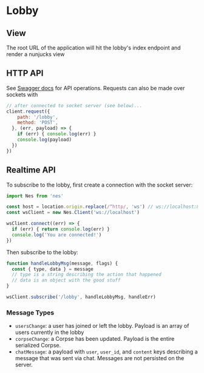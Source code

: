 # Lobby

## View
The root URL of the application will hit the lobby's index endpoint and render a nunjucks view

## HTTP API
See [Swagger docs](http://localhost:8000/documentation#/lobby) for API operations. Requests can also be made over sockets with
```js
// after connected to socket server (see below)...
client.request({
    path: '/lobby',
    method: 'POST',
  }, (err, payload) => {
    if (err) { console.log(err) }
    console.log(payload)
  })
})
```

## Realtime API
To subscribe to the lobby, first create a connection with the socket server:

```js
import Nes from 'nes'

const host = location.origin.replace(/^http/, 'ws') // ws://localhost:8000
const wsClient = new Nes.Client('ws://localhost')

wsClient.connect((err) => {
  if (err) { return console.log(err) }
  console.log('You are connected!')
})
```

Then subscribe to the lobby:

```js
function handleLobbyMsg(message, flags) {
  const { type, data } = message
  // type is a string describing the action that happened
  // data is an object with the good stuff
}

wsClient.subscribe('/lobby', handleLobbyMsg, handleErr)
```

### Message Types
* `usersChange`: a user has joined or left the lobby. Payload is an array of users currently in the lobby
* `corpseChange`: a Corpse has been updated. Payload is the entire serialized Corpse.
* `chatMessage`: a payload with `user`, `user_id`, and `content` keys describing a message that was sent via chat. Messages are not persisted on the server.
